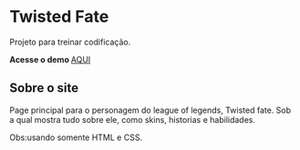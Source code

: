 # Twisted Fate 
Projeto para treinar codificação.


<Strong>
Acesse o demo 
</strong>
<a href="https://eubrenobrito.github.io/site-Twisted-Fate/" target="_blank"> AQUI </a>


## Sobre o site

Page principal para o personagem do league of legends, Twisted fate. Sob a qual mostra tudo sobre ele, como skins, historias e habilidades.

Obs:usando somente HTML e CSS.
